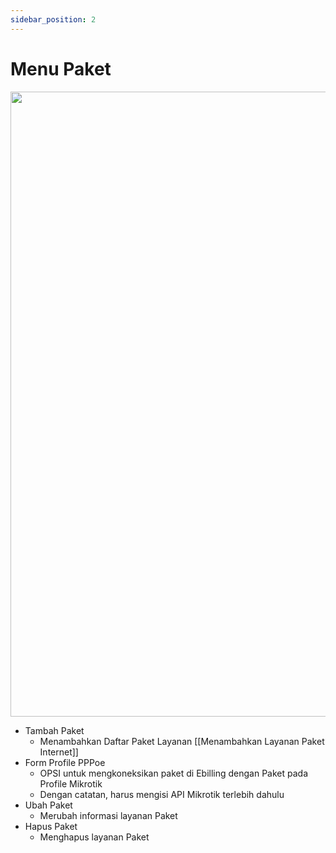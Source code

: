 ```yaml
---
sidebar_position: 2
---
```


# Menu Paket

<img src='https://github.com/GMDP-Developers/Billing-ISP/assets/52855068/3ab8f3b7-49f7-479d-91d8-931616b26173' width='1000px'/> <br/>

* Tambah Paket
  - Menambahkan Daftar Paket Layanan [[Menambahkan Layanan Paket Internet]]
* Form Profile PPPoe
  - OPSI untuk mengkoneksikan paket di Ebilling dengan Paket pada Profile Mikrotik
  - Dengan catatan, harus mengisi API Mikrotik terlebih dahulu
* Ubah Paket
  - Merubah informasi layanan Paket
* Hapus Paket
  - Menghapus layanan Paket
